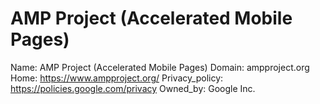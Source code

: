 
# AMP Project (Accelerated Mobile Pages)

Name: AMP Project (Accelerated Mobile Pages)
Domain: ampproject.org
Home: https://www.ampproject.org/
Privacy_policy: https://policies.google.com/privacy
Owned_by: Google Inc.
